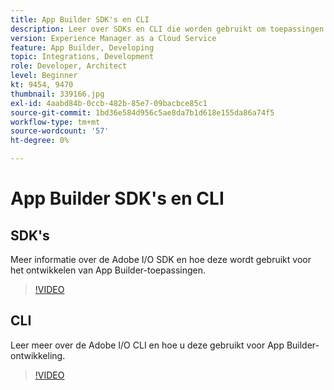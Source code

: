 ```yaml
---
title: App Builder SDK's en CLI
description: Leer over SDKs en CLI die worden gebruikt om toepassingen van App Builder te ontwikkelen.
version: Experience Manager as a Cloud Service
feature: App Builder, Developing
topic: Integrations, Development
role: Developer, Architect
level: Beginner
kt: 9454, 9470
thumbnail: 339166.jpg
exl-id: 4aabd84b-0ccb-482b-85e7-09bacbce85c1
source-git-commit: 1bd36e584d956c5ae8da7b1d618e155da86a74f5
workflow-type: tm+mt
source-wordcount: '57'
ht-degree: 0%

---
```


# App Builder SDK&#39;s en CLI

## SDK&#39;s

Meer informatie over de Adobe I/O SDK en hoe deze wordt gebruikt voor het ontwikkelen van App Builder-toepassingen.

>[!VIDEO](https://video.tv.adobe.com/v/339166/?quality=12&learn=on)

## CLI

Leer meer over de Adobe I/O CLI en hoe u deze gebruikt voor App Builder-ontwikkeling.

>[!VIDEO](https://video.tv.adobe.com/v/339167/?quality=12&learn=on)
